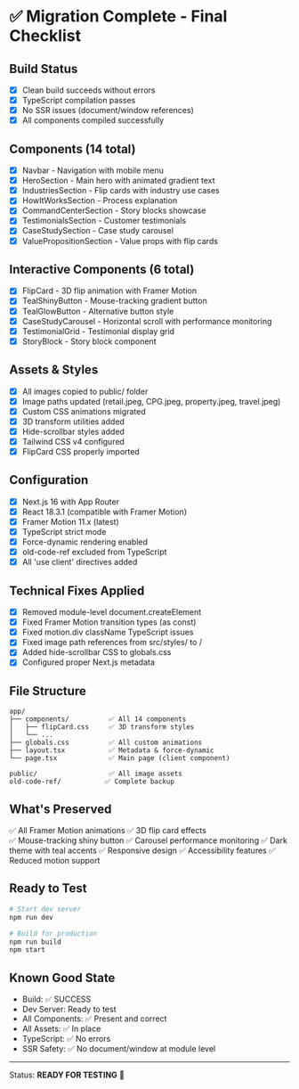 # ✅ Migration Complete - Final Checklist

## Build Status
- [x] Clean build succeeds without errors
- [x] TypeScript compilation passes
- [x] No SSR issues (document/window references)
- [x] All components compiled successfully

## Components (14 total)
- [x] Navbar - Navigation with mobile menu
- [x] HeroSection - Main hero with animated gradient text
- [x] IndustriesSection - Flip cards with industry use cases  
- [x] HowItWorksSection - Process explanation
- [x] CommandCenterSection - Story blocks showcase
- [x] TestimonialsSection - Customer testimonials
- [x] CaseStudySection - Case study carousel
- [x] ValuePropositionSection - Value props with flip cards

## Interactive Components (6 total)
- [x] FlipCard - 3D flip animation with Framer Motion
- [x] TealShinyButton - Mouse-tracking gradient button
- [x] TealGlowButton - Alternative button style  
- [x] CaseStudyCarousel - Horizontal scroll with performance monitoring
- [x] TestimonialGrid - Testimonial display grid
- [x] StoryBlock - Story block component

## Assets & Styles
- [x] All images copied to public/ folder
- [x] Image paths updated (retail.jpeg, CPG.jpeg, property.jpeg, travel.jpeg)
- [x] Custom CSS animations migrated
- [x] 3D transform utilities added
- [x] Hide-scrollbar styles added
- [x] Tailwind CSS v4 configured
- [x] FlipCard CSS properly imported

## Configuration
- [x] Next.js 16 with App Router
- [x] React 18.3.1 (compatible with Framer Motion)
- [x] Framer Motion 11.x (latest)
- [x] TypeScript strict mode
- [x] Force-dynamic rendering enabled
- [x] old-code-ref excluded from TypeScript
- [x] All 'use client' directives added

## Technical Fixes Applied
- [x] Removed module-level document.createElement
- [x] Fixed Framer Motion transition types (as const)
- [x] Fixed motion.div className TypeScript issues
- [x] Fixed image path references from src/styles/ to /
- [x] Added hide-scrollbar CSS to globals.css
- [x] Configured proper Next.js metadata

## File Structure
```
app/
├── components/          ✅ All 14 components
│   ├── flipCard.css     ✅ 3D transform styles
│   └── ...
├── globals.css          ✅ All custom animations
├── layout.tsx           ✅ Metadata & force-dynamic
└── page.tsx             ✅ Main page (client component)

public/                  ✅ All image assets
old-code-ref/           ✅ Complete backup
```

## What's Preserved
✅ All Framer Motion animations
✅ 3D flip card effects  
✅ Mouse-tracking shiny button
✅ Carousel performance monitoring
✅ Dark theme with teal accents
✅ Responsive design
✅ Accessibility features
✅ Reduced motion support

## Ready to Test
```bash
# Start dev server
npm run dev

# Build for production
npm run build
npm start
```

## Known Good State
- Build: ✅ SUCCESS
- Dev Server: Ready to test
- All Components: ✅ Present and correct
- All Assets: ✅ In place
- TypeScript: ✅ No errors
- SSR Safety: ✅ No document/window at module level

---
Status: **READY FOR TESTING** 🚀
